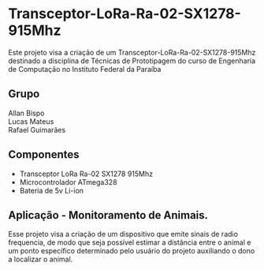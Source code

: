 # Transceptor-LoRa-Ra-02-SX1278-915Mhz

Este projeto visa a criação de um Transceptor-LoRa-Ra-02-SX1278-915Mhz destinado a disciplina de Técnicas de Prototipagem do curso de Engenharia de Computação no Instituto Federal da Paraíba

## Grupo

  Allan Bispo <br />
  Lucas Mateus <br />
  Rafael Guimarães <br />
  
## Componentes

- Transceptor LoRa Ra-02 SX1278 915Mhz
- Microcontrolador ATmega328
- Bateria de 5v Li-ion

## Aplicação - Monitoramento de Animais. 

Esse projeto visa a criação de um dispositivo que emite sinais de radio frequencia, de modo que seja possível estimar a distância entre o animal e um ponto específico determinado pelo usuário do projeto auxiliando o dono a localizar o animal.  
